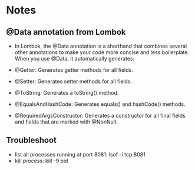 # Notes

## @Data annotation from Lombok

- In Lombok, the @Data annotation is a shorthand that combines several other annotations to make your code more concise and less boilerplate. When you use @Data, it automatically generates:

- @Getter: Generates getter methods for all fields.
- @Setter: Generates setter methods for all fields.
- @ToString: Generates a toString() method.
- @EqualsAndHashCode: Generates equals() and hashCode() methods.
- @RequiredArgsConstructor: Generates a constructor for all final fields and fields that are marked with @NonNull.

## Troubleshoot
- list all processes running at port 8081: lsof -i tcp:8081
- kill process: kill -9 pid